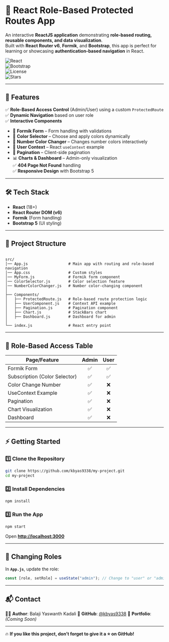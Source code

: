 # 🚀 React Role-Based Protected Routes App  

An interactive **ReactJS application** demonstrating **role-based routing, reusable components, and data visualization**.  
Built with **React Router v6**, **Formik**, and **Bootstrap**, this app is perfect for learning or showcasing **authentication-based navigation** in React.  

![React](https://img.shields.io/badge/React-18-blue?logo=react)  
![Bootstrap](https://img.shields.io/badge/Bootstrap-5.0-purple?logo=bootstrap)  
![License](https://img.shields.io/badge/License-MIT-green)  
![Stars](https://img.shields.io/github/stars/kbyas9338/my-project?style=social)  

---

## 🌟 Features  

✅ **Role-Based Access Control** (Admin/User) using a custom `ProtectedRoute`  
✅ **Dynamic Navigation** based on user role  
✅ **Interactive Components**  
- 📝 **Formik Form** – Form handling with validations  
- 🎨 **Color Selector** – Choose and apply colors dynamically  
- 🔢 **Number Color Changer** – Changes number colors interactively  
- 👤 **User Context** – React `useContext` example  
- 📄 **Pagination** – Client-side pagination  
- 📊 **Charts & Dashboard** – Admin-only visualization  
✅ **404 Page Not Found** handling  
✅ **Responsive Design** with Bootstrap 5  

---

## 🛠️ Tech Stack  

- **React** (18+)  
- **React Router DOM (v6)**  
- **Formik** (Form handling)  
- **Bootstrap 5** (UI styling)  

---

## 📂 Project Structure  

```

src/
│── App.js                  # Main app with routing and role-based navigation
│── App.css                 # Custom styles
│── MyForm.js               # Formik form component
│── ColorSelector.js        # Color selection feature
│── NumberColorChanger.js   # Number color-changing component
│
├── Components/
│   ├── ProtectedRoute.js   # Role-based route protection logic
│   ├── UserComponent.js    # Context API example
│   ├── Pagination.js       # Pagination component
│   ├── Chart.js            # StackBars chart
│   ├── Dashboard.js        # Dashboard for admin
│
└── index.js                # React entry point

```

---

## 🚦 Role-Based Access Table  

| Page/Feature         | Admin | User |
|-----------------------|:-----:|:----:|
| Formik Form          | ✅    | ✅   |
| Subscription (Color Selector) | ✅    | ✅   |
| Color Change Number  | ✅    | ❌   |
| UseContext Example    | ✅    | ❌   |
| Pagination           | ✅    | ❌   |
| Chart Visualization  | ✅    | ❌   |
| Dashboard            | ✅    | ❌   |

---

## ⚡ Getting Started  

### 1️⃣ Clone the Repository  
```bash
git clone https://github.com/kbyas9338/my-project.git
cd my-project
```

### 2️⃣ Install Dependencies

```bash
npm install
```

### 3️⃣ Run the App

```bash
npm start
```

Open **[http://localhost:3000](http://localhost:3000)**

---

## 🔑 Changing Roles

In **`App.js`**, update the role:

```javascript
const [role, setRole] = useState("admin"); // Change to "user" or "admin"
```

---

## 📬 Contact

👨‍💻 **Author**: Balaji Yaswanth Kadali
🐙 **GitHub**: [@kbyas9338](https://github.com/kbyas9338)
🔗 **Portfolio**: *(Coming Soon)*

---

🔥 **If you like this project, don’t forget to give it a ⭐ on GitHub!**
